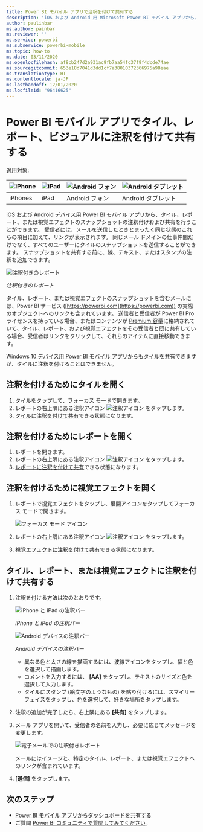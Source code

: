 ```yaml
---
title: Power BI モバイル アプリで注釈を付けて共有する
description: 'iOS および Android 用 Microsoft Power BI モバイル アプリから、タイル、レポート、および視覚エフェクトの注釈付けや共有を行う方法を説明します。 '
author: paulinbar
ms.author: painbar
ms.reviewer: ''
ms.service: powerbi
ms.subservice: powerbi-mobile
ms.topic: how-to
ms.date: 03/11/2020
ms.openlocfilehash: af8cb247d2a931ac9fb7aa54fc37f9f4dcde74ae
ms.sourcegitcommit: 653e18d7041d3dd1cf7a38010372366975a98eae
ms.translationtype: HT
ms.contentlocale: ja-JP
ms.lasthandoff: 12/01/2020
ms.locfileid: "96416625"
---
```

# <a name="annotate-and-share-a-tile-report-or-visual-in-power-bi-mobile-apps"></a>Power BI モバイル アプリでタイル、レポート、ビジュアルに注釈を付けて共有する
適用対象:

| ![iPhone](./media/mobile-annotate-and-share-a-tile-from-the-mobile-apps/iphone-logo-50-px.png) | ![iPad](./media/mobile-annotate-and-share-a-tile-from-the-mobile-apps/ipad-logo-50-px.png) | ![Android フォン](./media/mobile-annotate-and-share-a-tile-from-the-mobile-apps/android-phone-logo-50-px.png) | ![Android タブレット](./media/mobile-annotate-and-share-a-tile-from-the-mobile-apps/android-tablet-logo-50-px.png) |
|:--- |:--- |:--- |:--- |
| iPhones |iPad |Android フォン |Android タブレット |

iOS および Android デバイス用 Power BI モバイル アプリから、タイル、レポート、または視覚エフェクトのスナップショットの注釈付けおよび共有を行うことができます。 受信者には、メールを送信したときとまったく同じ状態のこれらの項目に加えて、リンクが表示されます。 同じメール ドメインの仕事仲間だけでなく、すべてのユーザーにタイルのスナップショットを送信することができます。 スナップショットを共有する前に、線、テキスト、またはスタンプの注釈を追加できます。

![注釈付きのレポート](./media/mobile-annotate-and-share-a-tile-from-the-mobile-apps/power-bi-iphone-annotate.png)

*注釈付きのレポート*

タイル、レポート、または視覚エフェクトのスナップショットを含むメールには、Power BI サービス ([https://powerbi.com](https://powerbi.com)) の実際のオブジェクトへのリンクも含まれています。 送信者と受信者が Power BI Pro ライセンスを持っている場合、またはコンテンツが [Premium 容量](../../admin/service-premium-what-is.md)に格納されていて、タイル、レポート、および視覚エフェクトをその受信者と既に共有している場合、受信者はリンクをクリックして、それらのアイテムに直接移動できます。 

[Windows 10 デバイス用 Power BI モバイル アプリからもタイルを共有](mobile-windows-10-phone-app-get-started.md)できますが、タイルに注釈を付けることはできません。

## <a name="open-a-tile-for-annotating"></a>注釈を付けるためにタイルを開く
1. タイルをタップして、フォーカス モードで開きます。
2. レポートの右上隅にある注釈アイコン ![注釈アイコン](./././media/mobile-annotate-and-share-a-tile-from-the-mobile-apps/power-bi-ios-annotate-icon.png) をタップします。
3. [タイルに注釈を付けて共有](mobile-annotate-and-share-a-tile-from-the-mobile-apps.md#annotate-and-share-the-tile-report-or-visual)できる状態になります。

## <a name="open-a-report-for-annotating"></a>注釈を付けるためにレポートを開く
1. レポートを開きます。 
2. レポートの右上隅にある注釈アイコン ![注釈アイコン](./././media/mobile-annotate-and-share-a-tile-from-the-mobile-apps/power-bi-ios-annotate-icon.png) をタップします。
3. [レポートに注釈を付けて共有](mobile-annotate-and-share-a-tile-from-the-mobile-apps.md#annotate-and-share-the-tile-report-or-visual)できる状態になります。

## <a name="open-a-visual-for-annotating"></a>注釈を付けるために視覚エフェクトを開く
1. レポートで視覚エフェクトをタップし、展開アイコンをタップしてフォーカス モードで開きます。 
   
    ![フォーカス モード アイコン](./media/mobile-annotate-and-share-a-tile-from-the-mobile-apps/power-bi-ios-visual-focus-mode.png)
2. レポートの右上隅にある注釈アイコン ![注釈アイコン](./././media/mobile-annotate-and-share-a-tile-from-the-mobile-apps/power-bi-ios-annotate-icon.png) をタップします。
3. [視覚エフェクトに注釈を付けて共有](mobile-annotate-and-share-a-tile-from-the-mobile-apps.md#annotate-and-share-the-tile-report-or-visual)できる状態になります。

## <a name="annotate-and-share-the-tile-report-or-visual"></a>タイル、レポート、または視覚エフェクトに注釈を付けて共有する
1. 注釈を付ける方法は次のとおりです。  
   
   ![iPhone と iPad の注釈バー](./media/mobile-annotate-and-share-a-tile-from-the-mobile-apps/power-bi-ios-annotation-menu.png)
   
   *iPhone と iPad の注釈バー*
   
   ![Android デバイスの注釈バー](./media/mobile-annotate-and-share-a-tile-from-the-mobile-apps/power-bi-android-annotate-bar.png)
   
   *Android デバイスの注釈バー*
   
   * 異なる色と太さの線を描画するには、波線アイコンをタップし、幅と色を選択して描画します。  
   * コメントを入力するには、 **[AA]** をタップし、テキストのサイズと色を選択して入力します。  
   * タイルにスタンプ (絵文字のようなもの) を貼り付けるには、スマイリー フェイスをタップし、色を選択して、好きな場所をタップします。   
2. 注釈の追加が完了したら、右上隅にある **[共有]** をタップします。
3. メール アプリを開いて、受信者の名前を入力し、必要に応じてメッセージを変更します。  
   
   ![電子メールでの注釈付きレポート](./media/mobile-annotate-and-share-a-tile-from-the-mobile-apps/power-bi-iphone-annotate-send.png)
   
   メールにはイメージと、特定のタイル、レポート、または視覚エフェクトへのリンクが含まれています。 
4. **[送信]** をタップします。

## <a name="next-steps"></a>次のステップ
* [Power BI モバイル アプリからダッシュボードを共有する](mobile-share-dashboard-from-the-mobile-apps.md)
* ご質問 [Power BI コミュニティで質問してみてください](https://community.powerbi.com/)。
